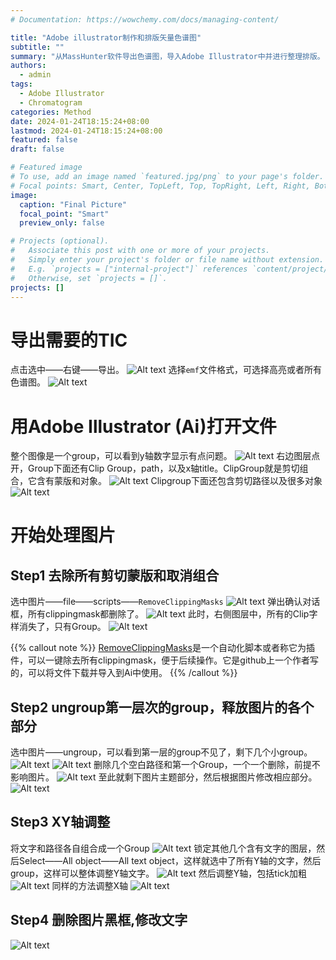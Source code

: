 ```yaml
---
# Documentation: https://wowchemy.com/docs/managing-content/

title: "Adobe illustrator制作和排版矢量色谱图"
subtitle: ""
summary: "从MassHunter软件导出色谱图，导入Adobe Illustrator中并进行整理排版。"
authors: 
  - admin
tags: 
  - Adobe Illustrator
  - Chromatogram
categories: Method
date: 2024-01-24T18:15:24+08:00
lastmod: 2024-01-24T18:15:24+08:00
featured: false
draft: false

# Featured image
# To use, add an image named `featured.jpg/png` to your page's folder.
# Focal points: Smart, Center, TopLeft, Top, TopRight, Left, Right, BottomLeft, Bottom, BottomRight.
image:
  caption: "Final Picture"
  focal_point: "Smart"
  preview_only: false

# Projects (optional).
#   Associate this post with one or more of your projects.
#   Simply enter your project's folder or file name without extension.
#   E.g. `projects = ["internal-project"]` references `content/project/deep-learning/index.md`.
#   Otherwise, set `projects = []`.
projects: []
---
```

# 导出需要的TIC
点击选中——右键——导出。
![Alt text](image.png)
选择`emf`文件格式，可选择高亮或者所有色谱图。
![Alt text](image-1.png)

# 用Adobe Illustrator (Ai)打开文件
整个图像是一个group，可以看到y轴数字显示有点问题。
![Alt text](image-2.png)
右边图层点开，Group下面还有Clip Group，path，以及x轴title。ClipGroup就是剪切组合，它含有蒙版和对象。
![Alt text](image-3.png)
Clipgroup下面还包含剪切路径以及很多对象
![Alt text](image-4.png)

# 开始处理图片
## Step1 去除所有剪切蒙版和取消组合
选中图片——file——scripts——`RemoveClippingMasks`
![Alt text](image-5.png)
弹出确认对话框，所有clippingmask都删除了。
![Alt text](image-6.png)
此时，右侧图层中，所有的Clip字样消失了，只有Group。
![Alt text](image-7.png)

{{% callout note %}}
[RemoveClippingMasks](https://github.com/nvkelso/illustrator-scripts/blob/master/import/RemoveClippingMasks.jsx)是一个自动化脚本或者称它为插件，可以一键除去所有clippingmask，便于后续操作。它是github上一个作者写的，可以将文件下载并导入到Ai中使用。
{{% /callout %}}

## Step2 ungroup第一层次的group，释放图片的各个部分
选中图片——ungroup，可以看到第一层的group不见了，剩下几个小group。
![Alt text](image-8.png)
![Alt text](image-9.png)
删除几个空白路径和第一个Group，一个一个删除，前提不影响图片。
![Alt text](image-10.png)
至此就剩下图片主题部分，然后根据图片修改相应部分。
![Alt text](image-11.png)

## Step3 XY轴调整
将文字和路径各自组合成一个Group
![Alt text](image-12.png)
锁定其他几个含有文字的图层，然后Select——All object——All text object，这样就选中了所有Y轴的文字，然后group，这样可以整体调整Y轴文字。
![Alt text](image-13.png)
然后调整Y轴，包括tick加粗
![Alt text](image-14.png)
同样的方法调整X轴
![Alt text](image-15.png)
## Step4 删除图片黑框,修改文字
![Alt text](image-16.png)


